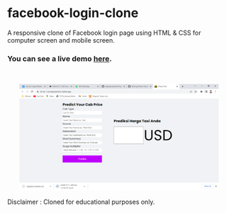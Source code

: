 # facebook-login-clone

A responsive clone of Facebook login page using HTML & CSS for computer screen and mobile screen.

### You can see a live demo [here](https://k5-fp-1-priceprediction.netlify.app/).

<br><div style="text-align:center;">
  <a href="https://ab-facebook.netlify.app/" target="\_parent"><img src="./images/readme.png" alt="facebook-login-clone" style="width:450px;"/></a>
</div>

Disclaimer : Cloned for educational purposes only.
